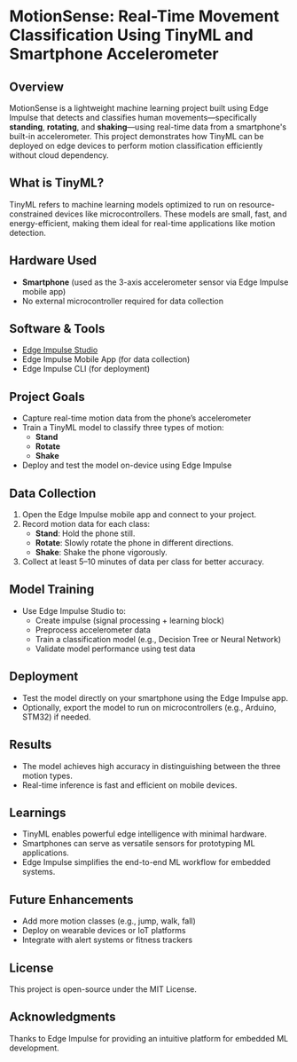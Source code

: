 # MotionSense: Real-Time Movement Classification Using TinyML and Smartphone Accelerometer

##  Overview
MotionSense is a lightweight machine learning project built using Edge Impulse that detects and classifies human movements—specifically **standing**, **rotating**, and **shaking**—using real-time data from a smartphone's built-in accelerometer. This project demonstrates how TinyML can be deployed on edge devices to perform motion classification efficiently without cloud dependency.

##  What is TinyML?
TinyML refers to machine learning models optimized to run on resource-constrained devices like microcontrollers. These models are small, fast, and energy-efficient, making them ideal for real-time applications like motion detection.

##  Hardware Used
- **Smartphone** (used as the 3-axis accelerometer sensor via Edge Impulse mobile app)
- No external microcontroller required for data collection

##  Software & Tools
- [Edge Impulse Studio](https://www.edgeimpulse.com/)
- Edge Impulse Mobile App (for data collection)
- Edge Impulse CLI (for deployment)

##  Project Goals
- Capture real-time motion data from the phone’s accelerometer
- Train a TinyML model to classify three types of motion:
  - **Stand**
  - **Rotate**
  - **Shake**
- Deploy and test the model on-device using Edge Impulse

##  Data Collection
1. Open the Edge Impulse mobile app and connect to your project.
2. Record motion data for each class:
   - **Stand**: Hold the phone still.
   - **Rotate**: Slowly rotate the phone in different directions.
   - **Shake**: Shake the phone vigorously.
3. Collect at least 5–10 minutes of data per class for better accuracy.

##  Model Training
- Use Edge Impulse Studio to:
  - Create impulse (signal processing + learning block)
  - Preprocess accelerometer data
  - Train a classification model (e.g., Decision Tree or Neural Network)
  - Validate model performance using test data

##  Deployment
- Test the model directly on your smartphone using the Edge Impulse app.
- Optionally, export the model to run on microcontrollers (e.g., Arduino, STM32) if needed.

##  Results
- The model achieves high accuracy in distinguishing between the three motion types.
- Real-time inference is fast and efficient on mobile devices.

##  Learnings
- TinyML enables powerful edge intelligence with minimal hardware.
- Smartphones can serve as versatile sensors for prototyping ML applications.
- Edge Impulse simplifies the end-to-end ML workflow for embedded systems.

##  Future Enhancements
- Add more motion classes (e.g., jump, walk, fall)
- Deploy on wearable devices or IoT platforms
- Integrate with alert systems or fitness trackers

##  License
This project is open-source under the MIT License.

##  Acknowledgments
Thanks to Edge Impulse for providing an intuitive platform for embedded ML development.

